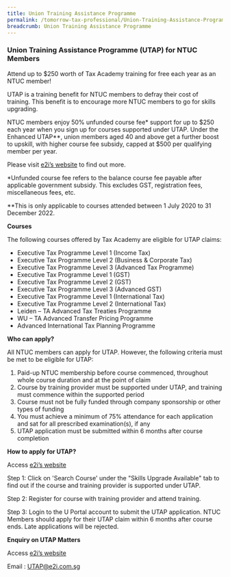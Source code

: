 ```yaml
---
title: Union Training Assistance Programme
permalink: /tomorrow-tax-professional/Union-Training-Assistance-Programme/
breadcrumb: Union Training Assistance Programme
---
```

### **Union Training Assistance Programme (UTAP) for NTUC Members**

Attend up to $250 worth of Tax Academy training for free each year as an NTUC member! 

UTAP is a training benefit for NTUC members to defray their cost of training. This benefit is to encourage more NTUC members to go for skills upgrading.

NTUC members enjoy 50% unfunded course fee* support for up to $250 each year when you sign up for courses supported under UTAP. Under the Enhanced UTAP**, union members aged 40 and above get a further boost to upskill, with higher course fee subsidy, capped at $500 per qualifying member per year. 

Please visit [e2i’s website](https://e2i.com.sg/individuals/employability/ntuc-education-and-training-fund/) to find out more.

\*Unfunded course fee refers to the balance course fee payable after applicable government subsidy. This excludes GST, registration fees, miscellaneous fees, etc.

\**This is only applicable to courses attended between 1 July 2020 to 31 December 2022.

**Courses**

The following courses offered by Tax Academy are eligible for UTAP claims:
-	Executive Tax Programme Level 1 (Income Tax) 
- Executive Tax Programme Level 2 (Business & Corporate Tax) 
- Executive Tax Programme Level 3 (Advanced Tax Programme) 
- Executive Tax Programme Level 1 (GST)
- Executive Tax Programme Level 2 (GST) 
- Executive Tax Programme Level 3 (Advanced GST) 
- Executive Tax Programme Level 1 (International Tax)
- Executive Tax Programme Level 2 (International Tax) 
- Leiden – TA Advanced Tax Treaties Programme 
- WU – TA Advanced Transfer Pricing Programme
- Advanced International Tax Planning Programme

**Who can apply?**

All NTUC members can apply for UTAP. However, the following criteria must be met to be eligible for UTAP:

1.	Paid-up NTUC membership before course commenced, throughout whole course duration and at the point of claim
2.	Course by training provider must be supported under UTAP, and training must commence within the supported period
3.	Course must not be fully funded through company sponsorship or other types of funding
4.	You must achieve a minimum of 75% attendance for each application and sat for all prescribed examination(s), if any
5.	UTAP application must be submitted within 6 months after course completion

**How to apply for UTAP?**

Access [e2i’s website](https://e2i.com.sg/individuals/employability/ntuc-education-and-training-fund/)

Step 1: Click on 'Search Course' under the "Skills Upgrade Available" tab to find out if the course and training provider is supported under UTAP.

Step 2: Register for course with training provider and attend training. 

Step 3: Login to the U Portal account to submit the UTAP application. NTUC Members should apply for their UTAP claim within 6 months after course ends. Late applications will be rejected.

**Enquiry on UTAP Matters**

Access [e2i’s website](https://e2i.com.sg/individuals/employability/ntuc-education-and-training-fund/)

Email : UTAP@e2i.com.sg